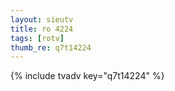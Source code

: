 ```yaml
--- 
layout: sieutv
title: ro 4224
tags: [rotv]
thumb_re: q7t14224
---
```

{% include tvadv key="q7t14224" %} 
